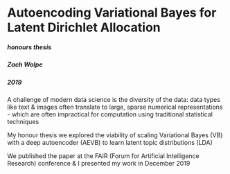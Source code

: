 # Autoencoding Variational Bayes for Latent Dirichlet Allocation

##### honours thesis
##### Zach Wolpe
##### 2019

A challenge of modern data science is the diversity of the data: data types like text & images often translate to large, sparse numerical representations - which are often impractical for computation using traditional statistical techniques

My honour thesis we explored the viability of scaling Variational Bayes (VB) with a deep autoencoder (AEVB) to learn latent topic distributions (LDA)

We published the paper at the FAIR (Forum for Artificial Intelligence Research) conference & I presented my work in December 2019
